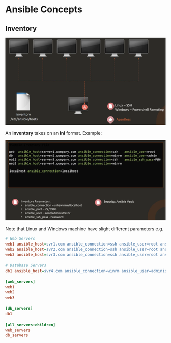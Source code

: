 # Ansible Concepts

## Inventory

![Agentless](images/agentless.png)

An **inventory** takes on an **ini** format. Example:

![Inventory example](images/inventory-example.png)

Note that Linux and Windows machine have slight different parameters e.g.

```ini
# Web Servers
web1 ansible_host=svr1.com ansible_connection=ssh ansible_user=root ansible_ssh_pass=Password123!
web2 ansible_host=svr2.com ansible_connection=ssh ansible_user=root ansible_ssh_pass=Password123!
web3 ansible_host=svr3.com ansible_connection=ssh ansible_user=root ansible_ssh_pass=Password123!

# Database Servers
db1 ansible_host=svr4.com ansible_connection=winrm ansible_user=administrator ansible_password=Password123!

[web_servers]
web1
web2
web3

[db_servers]
db1

[all_servers:children]
web_servers
db_servers
```

